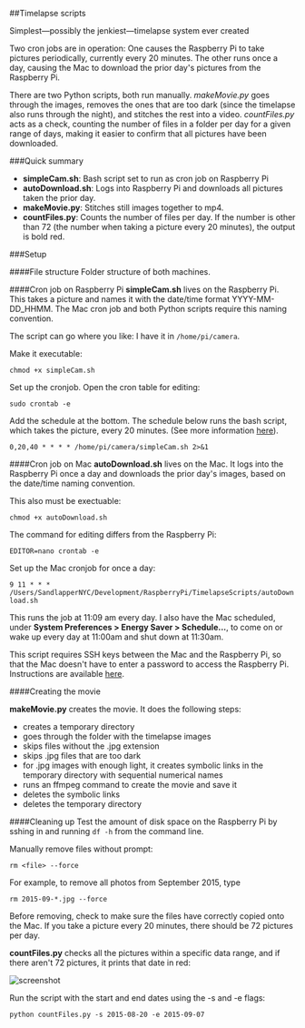 ##Timelapse scripts

Simplest&mdash;possibly the jenkiest&mdash;timelapse system ever created

Two cron jobs are in operation: One causes the Raspberry Pi to take pictures periodically, currently every 20 minutes. The other runs once a day, causing the Mac to download the prior day's pictures from the Raspberry Pi.

There are two Python scripts, both run manually. *makeMovie.py* goes through the images, removes the ones that are too dark (since the timelapse also runs through the night), and stitches the rest into a video. *countFiles.py* acts as a check, counting the number of files in a folder per day for a given range of days, making it easier to confirm that all pictures have been downloaded.

###Quick summary

* **simpleCam.sh**: Bash script set to run as cron job on Raspberry Pi
* **autoDownload.sh**: Logs into Raspberry Pi and downloads all pictures taken the prior day.
* **makeMovie.py**: Stitches still images together to mp4.
* **countFiles.py**: Counts the number of files per day. If the number is other than 72 (the number when taking a picture every 20 minutes), the output is bold red.

###Setup

####File structure
Folder structure of both machines.

####Cron job on Raspberry Pi
**simpleCam.sh** lives on the Raspberry Pi. This takes a picture and names it with the date/time format YYYY-MM-DD_HHMM. The Mac cron job and both Python scripts require this naming convention.

The script can go where you like: I have it in ```/home/pi/camera```.

Make it executable:

```chmod +x simpleCam.sh```

Set up the cronjob. Open the cron table for editing:

```sudo crontab -e ```

Add the schedule at the bottom. The schedule below runs the bash script, which takes the picture, every 20 minutes. (See more information [here](https://www.raspberrypi.org/documentation/linux/usage/cron.md)).

```0,20,40 * * * * /home/pi/camera/simpleCam.sh 2>&1```
 
####Cron job on Mac
**autoDownload.sh** lives on the Mac. It logs into the Raspberry Pi once a day and downloads the prior day's images, based on the date/time naming convention.

This also must be exectuable:

```chmod +x autoDownload.sh```

The command for editing differs from the Raspberry Pi:

```EDITOR=nano crontab -e```

Set up the Mac cronjob for once a day:

```9 11 * * * /Users/SandlapperNYC/Development/RaspberryPi/TimelapseScripts/autoDownload.sh```

This runs the job at 11:09 am every day. I also have the Mac scheduled, under **System Preferences > Energy Saver > Schedule...**, to come on or wake up every day at 11:00am and shut down at 11:30am.

This script requires SSH keys between the Mac and the Raspberry Pi, so that the Mac doesn't have to enter a password to access the Raspberry Pi. Instructions are available [here](https://www.raspberrypi.org/documentation/remote-access/ssh/passwordless.md).

####Creating the movie

**makeMovie.py** creates the movie. It does the following steps:

* creates a temporary directory
* goes through the folder with the timelapse images
* skips files without the .jpg extension
* skips .jpg files that are too dark
* for .jpg images with enough light, it creates symbolic links in the temporary directory with sequential numerical names
* runs an ffmpeg command to create the movie and save it
* deletes the symbolic links
* deletes the temporary directory

####Cleaning up
Test the amount of disk space on the Raspberry Pi by sshing in and running ```df -h``` from the command line.

Manually remove files without prompt:

```rm <file> --force```

For example, to remove all photos from September 2015, type

```rm 2015-09-*.jpg --force```

Before removing, check to make sure the files have correctly copied onto the Mac. If you take a picture every 20 minutes, there should be 72 pictures per day.

**countFiles.py** checks all the pictures within a specific data range, and if there aren't 72 pictures, it prints that date in red:

![screenshot](images/countFilesScreenshot.png)

Run the script with the start and end dates using the -s and -e flags:

```python countFiles.py -s 2015-08-20 -e 2015-09-07```


